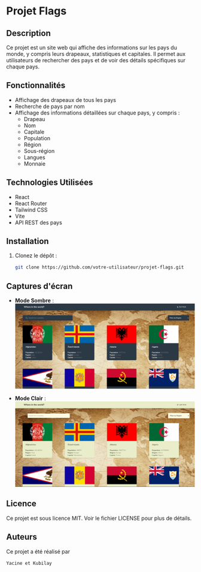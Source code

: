 # Projet Flags

## Description

Ce projet est un site web qui affiche des informations sur les pays du monde, y compris leurs drapeaux, statistiques et capitales. Il permet aux utilisateurs de rechercher des pays et de voir des détails spécifiques sur chaque pays.

## Fonctionnalités

- Affichage des drapeaux de tous les pays
- Recherche de pays par nom
- Affichage des informations détaillées sur chaque pays, y compris :
  - Drapeau
  - Nom
  - Capitale
  - Population
  - Région
  - Sous-région
  - Langues
  - Monnaie

## Technologies Utilisées

- React
- React Router
- Tailwind CSS
- Vite
- API REST des pays

## Installation

1. Clonez le dépôt :

   ```sh
   git clone https://github.com/votre-utilisateur/projet-flags.git
   
   ```
   
## Captures d'écran

- **Mode Sombre** :  
  ![Mode Sombre](public/Darkmode.png)

- **Mode Clair** :  
  ![Mode Clair](public/lightmode.png)


## Licence
Ce projet est sous licence MIT. Voir le fichier LICENSE pour plus de détails.

## Auteurs
Ce projet a été réalisé par

``` sh
Yacine et Kubilay

```
